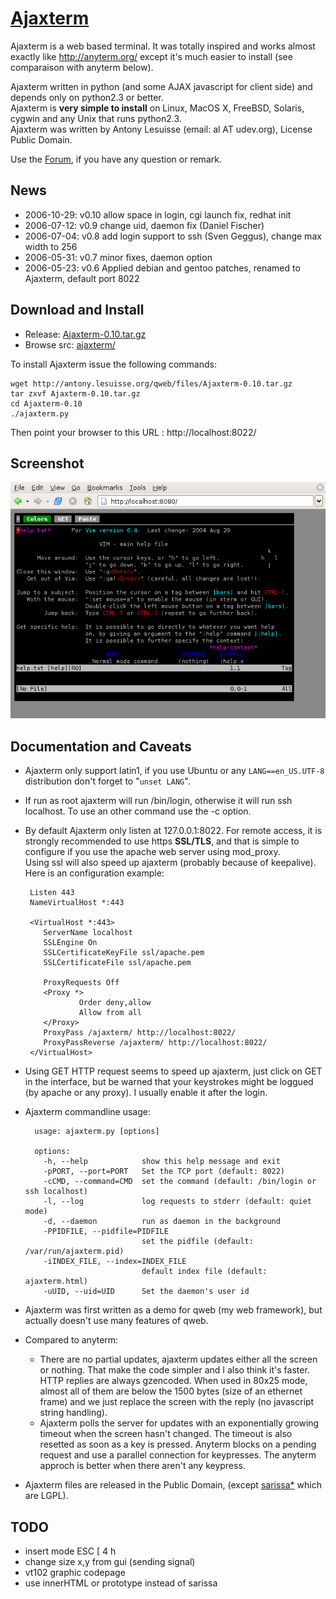# [Ajaxterm](http://antony.lesuisse.org/software/ajaxterm/HEADER.html) #

Ajaxterm is a web based terminal. It was totally inspired and works almost
exactly like http://anyterm.org/ except it's much easier to install (see
comparaison with anyterm below).

Ajaxterm written in python (and some AJAX javascript for client side) and depends only on python2.3 or better.  
Ajaxterm is **very simple to install** on Linux, MacOS X, FreeBSD, Solaris, cygwin and any Unix that runs python2.3.  
Ajaxterm was written by Antony Lesuisse (email: al AT udev.org), License Public Domain.

Use the [Forum](/qweb/forum/viewforum.php?id=2), if you have any question or remark.

## News ##

* 2006-10-29: v0.10 allow space in login, cgi launch fix, redhat init
* 2006-07-12: v0.9 change uid, daemon fix (Daniel Fischer)
* 2006-07-04: v0.8 add login support to ssh (Sven Geggus), change max width to 256
* 2006-05-31: v0.7 minor fixes, daemon option
* 2006-05-23: v0.6 Applied debian and gentoo patches, renamed to Ajaxterm, default port 8022

## Download and Install ##

* Release: [Ajaxterm-0.10.tar.gz](http://antony.lesuisse.org/software/ajaxterm/files/Ajaxterm-0.10.tar.gz)
* Browse src: [ajaxterm/](http://antony.lesuisse.org/qweb/trac/browser/trunk/ajaxterm/)

To install Ajaxterm issue the following commands:

    wget http://antony.lesuisse.org/qweb/files/Ajaxterm-0.10.tar.gz
    tar zxvf Ajaxterm-0.10.tar.gz
    cd Ajaxterm-0.10
    ./ajaxterm.py

Then point your browser to this URL : http://localhost:8022/

## Screenshot ##

![ajaxterm screenshot](https://raw.githubusercontent.com/xshyamx/ajaxterm/master/scr.png)

## Documentation and Caveats ##

* Ajaxterm only support latin1, if you use Ubuntu or any `LANG==en_US.UTF-8` distribution don't forget to "`unset LANG`".
* If run as root ajaxterm will run /bin/login, otherwise it will run ssh localhost. To use an other command use the -c option.
* By default Ajaxterm only listen at 127.0.0.1:8022. For remote access, it is
  strongly recommended to use https **SSL/TLS**, and that is simple to
  configure if you use the apache web server using mod_proxy.  
  Using ssl will also speed up ajaxterm (probably because of keepalive).  
  Here is an configuration example:

       Listen 443
       NameVirtualHost *:443
       
       <VirtualHost *:443>
          ServerName localhost
          SSLEngine On
          SSLCertificateKeyFile ssl/apache.pem
          SSLCertificateFile ssl/apache.pem
       
          ProxyRequests Off
          <Proxy *>
                  Order deny,allow
                  Allow from all
          </Proxy>
          ProxyPass /ajaxterm/ http://localhost:8022/
          ProxyPassReverse /ajaxterm/ http://localhost:8022/
       </VirtualHost>

* Using GET HTTP request seems to speed up ajaxterm, just click on GET in the
  interface, but be warned that your keystrokes might be loggued (by apache or
  any proxy). I usually enable it after the login.

* Ajaxterm commandline usage:

        usage: ajaxterm.py [options]
        
        options:
          -h, --help            show this help message and exit
          -pPORT, --port=PORT   Set the TCP port (default: 8022)
          -cCMD, --command=CMD  set the command (default: /bin/login or ssh localhost)
          -l, --log             log requests to stderr (default: quiet mode)
          -d, --daemon          run as daemon in the background
          -PPIDFILE, --pidfile=PIDFILE
                                set the pidfile (default: /var/run/ajaxterm.pid)
          -iINDEX_FILE, --index=INDEX_FILE
                                default index file (default: ajaxterm.html)
          -uUID, --uid=UID      Set the daemon's user id


* Ajaxterm was first written as a demo for qweb (my web framework), but
  actually doesn't use many features of qweb.

* Compared to anyterm:
    * There are no partial updates, ajaxterm updates either all the screen or
        nothing. That make the code simpler and I also think it's faster. HTTP
        replies are always gzencoded. When used in 80x25 mode, almost all of
        them are below the 1500 bytes (size of an ethernet frame) and we just
        replace the screen with the reply (no javascript string handling).
    * Ajaxterm polls the server for updates with an exponentially growing
        timeout when the screen hasn't changed. The timeout is also resetted as
        soon as a key is pressed. Anyterm blocks on a pending request and use a
        parallel connection for keypresses. The anyterm approch is better
        when there aren't any keypress.

* Ajaxterm files are released in the Public Domain, (except [sarissa*](http://sarissa.sourceforge.net/doc/) which are LGPL).

## TODO ##

* insert mode ESC [ 4 h
* change size x,y from gui (sending signal)
* vt102 graphic codepage
* use innerHTML or prototype instead of sarissa
